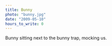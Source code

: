 ```yaml
---
title: Bunny
photo: "bunny.jpg"
date: "2009-05-10"
hours_to_write: 0
---
```


Bunny sitting next to the bunny trap, mocking us.
